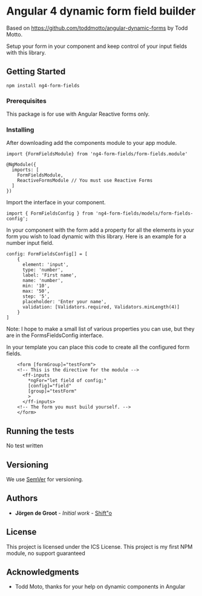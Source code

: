 # Angular 4 dynamic form field builder

Based on https://github.com/toddmotto/angular-dynamic-forms by Todd Motto.

Setup your form in your component and keep control of your input fields with this library.

## Getting Started

```
npm install ng4-form-fields
```

### Prerequisites

This package is for use with Angular Reactive forms only.

### Installing

After downloading add the components module to your app module.

```
import {FormFieldsModule} from 'ng4-form-fields/form-fields.module'

@NgModule({
  imports: [
    FormFieldsModule,
    ReactiveFormsModule // You must use Reactive Forms
  ]
})
```
Import the interface in your component.

```
import { FormFieldsConfig } from 'ng4-form-fields/models/form-fields-config';
```

In your component with the form add a property for all the elements in your form you wish to load dynamic with this library. Here is an example for a number input field.

```
config: FormFieldsConfig[] = [
    {
      element: 'input',
      type: 'number',
      label: 'First name',
      name: 'number',
      min: '10',
      max: '50',
      step: '5',
      placeholder: 'Enter your name',
      validation: [Validators.required, Validators.minLength(4)]
    }
]
```

Note: I hope to make a small list of various properties you can use, but they are in the FormsFieldsConfig interface.

In your template you can place this code to create all the configured form fields.

```
    <form [formGroup]="testForm">
    <!-- This is the directive for the module -->
      <ff-inputs 
        *ngFor="let field of config;"
        [config]="field"
        [group]="testForm"
        >
      </ff-inputs>
    <!-- The form you must build yourself. -->
    </form>
```

## Running the tests

No test written

<!-- ## Deployment

Add additional notes about how to deploy this on a live system -->

<!-- ## Contributing

Please read [CONTRIBUTING.md](https://gist.github.com/PurpleBooth/b24679402957c63ec426) for details on our code of conduct, and the process for submitting pull requests to us. -->

## Versioning

We use [SemVer](http://semver.org/) for versioning.

## Authors

* **Jörgen de Groot** - *Initial work* - [Shift"o](https://www.shifto.nl)

<!-- See also the list of [contributors](https://github.com/your/project/contributors) who participated in this project. -->

## License

This project is licensed under the ICS License.
This project is my first NPM module, no support guaranteed

## Acknowledgments

* Todd Moto, thanks for your help on dynamic components in Angular